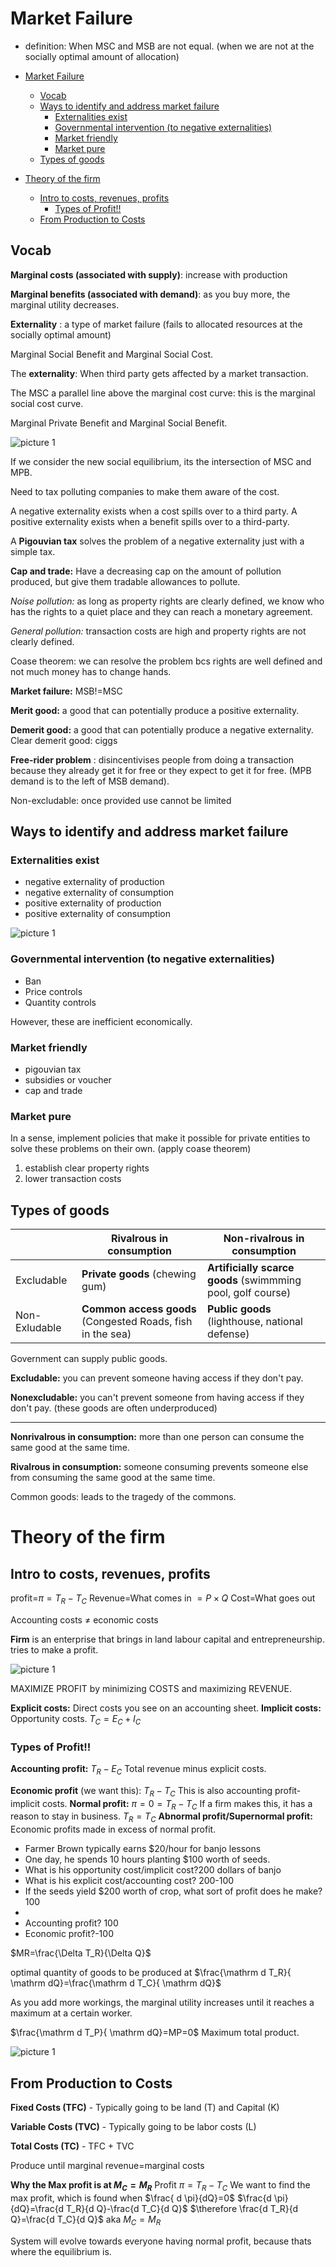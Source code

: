 # Market Failure

- definition: When MSC and MSB are not equal. (when we are not at the socially optimal amount of allocation)

- [Market Failure](#market-failure)
  - [Vocab](#vocab)
  - [Ways to identify and address market failure](#ways-to-identify-and-address-market-failure)
    - [Externalities exist](#externalities-exist)
    - [Governmental intervention (to negative externalities)](#governmental-intervention-to-negative-externalities)
    - [Market friendly](#market-friendly)
    - [Market pure](#market-pure)
  - [Types of goods](#types-of-goods)
- [Theory of the firm](#theory-of-the-firm)
  - [Intro to costs, revenues, profits](#intro-to-costs-revenues-profits)
    - [Types of Profit!!](#types-of-profit)
  - [From Production to Costs](#from-production-to-costs)

## Vocab

**Marginal costs (associated with supply)**: increase with production

**Marginal benefits (associated with demand)**: as you buy more, the marginal utility decreases.

**Externality** : a type of market failure (fails to allocated resources at the socially optimal amount)

Marginal Social Benefit and Marginal Social Cost.

The **externality**: When third party gets affected by a market transaction.

The MSC a parallel line above the marginal cost curve: this is the marginal social cost curve.

Marginal Private Benefit and Marginal Social Benefit.

![picture 1](https://i.imgur.com/P5TUz9N.png)  

If we consider the new social equilibrium, its the intersection of MSC and MPB.

Need to tax polluting companies to make them aware of the cost.

A negative externality exists when a cost spills over to a third party. 
A positive externality exists when a benefit spills over to a third-party.

A **Pigouvian tax** solves the problem of a negative externality just with a simple tax.

**Cap and trade:**
Have a decreasing cap on the amount of pollution produced, but give them tradable allowances to pollute.

*Noise pollution:* as long as property rights are clearly defined, we know who has the rights to a quiet place and they can reach a monetary agreement.

*General pollution:* transaction costs are high and property rights are not clearly defined.

Coase theorem: we can resolve the problem bcs rights are well defined and not much money has to change hands.

**Market failure:** MSB!=MSC

**Merit good:** a good that can potentially produce a positive externality.

**Demerit good:** a good that can potentially produce a negative externality.
Clear demerit good: ciggs

**Free-rider problem** : disincentivises people from doing a transaction because they already get it for free or they expect to get it for free. (MPB demand is to the left of MSB demand).

Non-excludable: once provided use cannot be limited


## Ways to identify and address market failure

### Externalities exist

- negative externality of production
- negative externality of consumption
- positive externality of production
- positive externality of consumption

![picture 1](https://i.imgur.com/rQ7qCTo.png)  

### Governmental intervention (to negative externalities)

- Ban
- Price controls
- Quantity controls

However, these are inefficient economically.
### Market friendly

- pigouvian tax
- subsidies or voucher
- cap and trade

### Market pure

In a sense, implement policies that make it possible for private entities to solve these problems on their own. (apply coase theorem)

1. establish clear property rights
2. lower transaction costs

## Types of goods

||Rivalrous in consumption|Non-rivalrous in consumption|
|---|---|---|
|Excludable|**Private goods** (chewing gum)|**Artificially scarce goods** (swimmming pool, golf course)|
|Non-Exludable|**Common access goods** (Congested Roads, fish in the sea)| **Public goods** (lighthouse, national defense)|

Government can supply public goods.

**Excludable:** you can prevent someone having access if they don't pay.

**Nonexcludable:** you can't prevent someone from having access if they don't pay. (these goods are often underproduced)

---
**Nonrivalrous in consumption:** more than one person can consume the same good at the same time.

**Rivalrous in consumption:** someone consuming prevents someone else from consuming the same good at the same time.

Common goods: leads to the tragedy of the commons.
# Theory of the firm

## Intro to costs, revenues, profits
profit=$\pi=T_R-T_C$
Revenue=What comes in $=P \times Q$
Cost=What goes out

Accounting costs $\neq$ economic costs

**Firm** is an enterprise that brings in land labour capital and entrepreneurship.
tries to make a profit.

![picture 1](https://i.imgur.com/12TnNLU.png)  

MAXIMIZE PROFIT by minimizing COSTS and maximizing REVENUE.

**Explicit costs:** Direct costs you see on an accounting sheet.
**Implicit costs:** Opportunity costs.
$T_C=E_C+I_C$

### Types of Profit!!
**Accounting profit:**  $T_R-E_C$ Total revenue minus explicit costs. 

**Economic profit** (we want this): $T_R-T_C$ This is also accounting profit-implicit costs.
**Normal profit:** $\pi=0=T_R-T_C$ If a firm makes this, it has a reason to stay in business. $T_R=T_C$
**Abnormal profit/Supernormal profit:** Economic profits made in excess of normal profit.


- Farmer Brown typically earns $20/hour for banjo lessons
- One day, he spends 10 hours planting $100 worth of seeds.
- What is his opportunity cost/implicit cost?200 dollars of banjo
- What is his explicit cost/accounting cost? 200-100
- If the seeds yield $200 worth of crop, what sort of profit does he make?100
- 
- Accounting profit? 100
- Economic profit?-100

$MR=\frac{\Delta T_R}{\Delta Q}$

optimal quantity of goods to be produced at $\frac{\mathrm d T_R}{ \mathrm dQ}=\frac{\mathrm d T_C}{ \mathrm dQ}$


As you add more workings, the marginal utility increases until it reaches a maximum at a certain worker.

$\frac{\mathrm d T_P}{ \mathrm dQ}=MP=0$ Maximum total product.

![picture 1](https://i.imgur.com/vOrH9P1.png)  



## From Production to Costs


**Fixed Costs (TFC)** - Typically going to be land (T) and Capital (K)

**Variable Costs (TVC)** - Typically going to be labor costs (L)

**Total Costs (TC)** - TFC + TVC

Produce until marginal revenue=marginal costs

**Why the Max profit is at $M_C=M_R$**
Profit $\pi=T_R-T_C$
We want to find the max profit, which is found when $\frac{ d \pi}{dQ}=0$
$\frac{d \pi}{dQ}=\frac{d T_R}{d Q}-\frac{d T_C}{d Q}$
$\therefore \frac{d T_R}{d Q}=\frac{d T_C}{d Q}$ aka $M_C=M_R$

System will evolve towards everyone having normal profit, because thats where the equilibrium is.